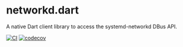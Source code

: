 # networkd.dart
A native Dart client library to access the systemd-networkd DBus API.

[![CI](https://github.com/canonical/networkd.dart/workflows/Tests/badge.svg)](https://github.com/canonical/networkd.dart/actions/workflows/tests.yaml)
[![codecov](https://codecov.io/gh/canonical/networkd.dart/branch/main/graph/badge.svg)](https://codecov.io/gh/canonical/networkd.dart)